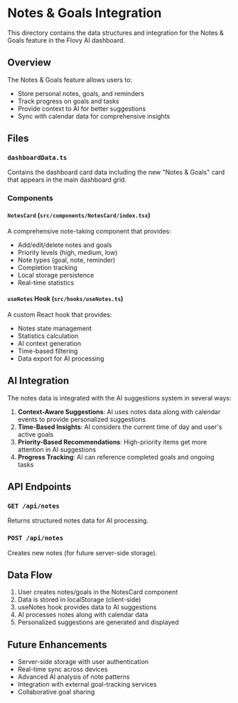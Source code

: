 # Notes & Goals Integration

This directory contains the data structures and integration for the Notes & Goals feature in the Flovy AI dashboard.

## Overview

The Notes & Goals feature allows users to:
- Store personal notes, goals, and reminders
- Track progress on goals and tasks
- Provide context to AI for better suggestions
- Sync with calendar data for comprehensive insights

## Files

### `dashboardData.ts`
Contains the dashboard card data including the new "Notes & Goals" card that appears in the main dashboard grid.

### Components

#### `NotesCard` (`src/components/NotesCard/index.tsx`)
A comprehensive note-taking component that provides:
- Add/edit/delete notes and goals
- Priority levels (high, medium, low)
- Note types (goal, note, reminder)
- Completion tracking
- Local storage persistence
- Real-time statistics

#### `useNotes` Hook (`src/hooks/useNotes.ts`)
A custom React hook that provides:
- Notes state management
- Statistics calculation
- AI context generation
- Time-based filtering
- Data export for AI processing

## AI Integration

The notes data is integrated with the AI suggestions system in several ways:

1. **Context-Aware Suggestions**: AI uses notes data along with calendar events to provide personalized suggestions
2. **Time-Based Insights**: AI considers the current time of day and user's active goals
3. **Priority-Based Recommendations**: High-priority items get more attention in AI suggestions
4. **Progress Tracking**: AI can reference completed goals and ongoing tasks

## API Endpoints

### `GET /api/notes`
Returns structured notes data for AI processing.

### `POST /api/notes`
Creates new notes (for future server-side storage).

## Data Flow

1. User creates notes/goals in the NotesCard component
2. Data is stored in localStorage (client-side)
3. useNotes hook provides data to AI suggestions
4. AI processes notes along with calendar data
5. Personalized suggestions are generated and displayed

## Future Enhancements

- Server-side storage with user authentication
- Real-time sync across devices
- Advanced AI analysis of note patterns
- Integration with external goal-tracking services
- Collaborative goal sharing

